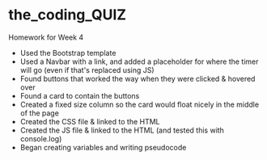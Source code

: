 # the_coding_QUIZ

Homework for Week 4

- Used the Bootstrap template
- Used a Navbar with a link, and added a placeholder for where the timer will go (even if that's replaced using JS)
- Found buttons that worked the way when they were clicked & hovered over
- Found a card to contain the buttons
- Created a fixed size column so the card would float nicely in the middle of the page
- Created the CSS file & linked to the HTML
- Created the JS file & linked to the HTML (and tested this with console.log)
- Began creating variables and writing pseudocode
